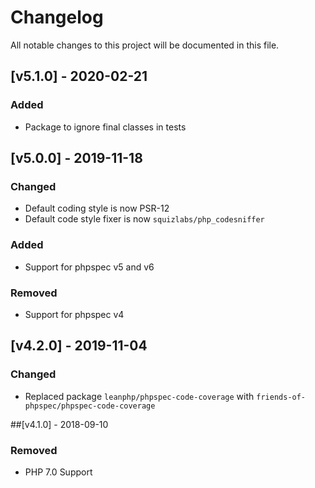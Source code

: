 # Changelog
All notable changes to this project will be documented in this file.

## [v5.1.0] - 2020-02-21
### Added
- Package to ignore final classes in tests

## [v5.0.0] - 2019-11-18
### Changed
- Default coding style is now PSR-12
- Default code style fixer is now `squizlabs/php_codesniffer`

### Added 
- Support for phpspec v5 and v6

### Removed
- Support for phpspec v4

## [v4.2.0] - 2019-11-04
### Changed
- Replaced package `leanphp/phpspec-code-coverage` with `friends-of-phpspec/phpspec-code-coverage`

##[v4.1.0] - 2018-09-10
### Removed
- PHP 7.0 Support
